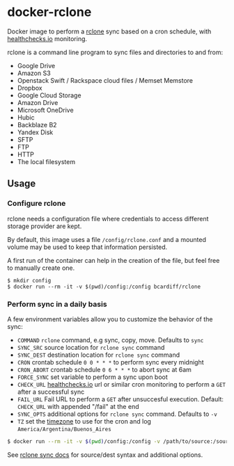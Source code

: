 # docker-rclone

Docker image to perform a [rclone](http://rclone.org) sync based on a cron schedule, with [healthchecks.io](https://healthchecks.io) monitoring.

rclone is a command line program to sync files and directories to and from:

* Google Drive
* Amazon S3
* Openstack Swift / Rackspace cloud files / Memset Memstore
* Dropbox
* Google Cloud Storage
* Amazon Drive
* Microsoft OneDrive
* Hubic
* Backblaze B2
* Yandex Disk
* SFTP
* FTP
* HTTP
* The local filesystem

## Usage

### Configure rclone

rclone needs a configuration file where credentials to access different storage
provider are kept.

By default, this image uses a file `/config/rclone.conf` and a mounted volume may be used to keep that information persisted.

A first run of the container can help in the creation of the file, but feel free to manually create one.

```
$ mkdir config
$ docker run --rm -it -v $(pwd)/config:/config bcardiff/rclone
```

### Perform sync in a daily basis

A few environment variables allow you to customize the behavior of the sync:

* `COMMAND` `rclone` command, e.g sync, copy, move.
Defaults to `sync`
* `SYNC_SRC` source location for `rclone sync` command
* `SYNC_DEST` destination location for `rclone sync` command
* `CRON` crontab schedule `0 0 * * *` to perform sync every midnight
* `CRON_ABORT` crontab schedule `0 6 * * *` to abort sync at 6am
* `FORCE_SYNC` set variable to perform a sync upon boot
* `CHECK_URL` [healthchecks.io](https://healthchecks.io) url or similar cron monitoring to perform a `GET` after a successful sync
*  `FAIL_URL` Fail URL to perform a `GET` after unsuccesful execution. Default: `CHECK_URL` with appended "/fail" at the end
* `SYNC_OPTS` additional options for `rclone sync` command. Defaults to `-v`
* `TZ` set the [timezone](https://en.wikipedia.org/wiki/List_of_tz_database_time_zones) to use for the cron and log `America/Argentina/Buenos_Aires`

```bash
$ docker run --rm -it -v $(pwd)/config:/config -v /path/to/source:/source -e SYNC_SRC="/source" -e SYNC_DEST="dest:path" -e TZ="America/Argentina/Buenos_Aires" -e CRON="0 0 * * *" -e CRON_ABORT="0 6 * * *" -e FORCE_SYNC=1 -e CHECK_URL=https://hchk.io/hchk_uuid bcardiff/rclone
```

See [rclone sync docs](https://rclone.org/commands/rclone_sync/) for source/dest syntax and additional options.
